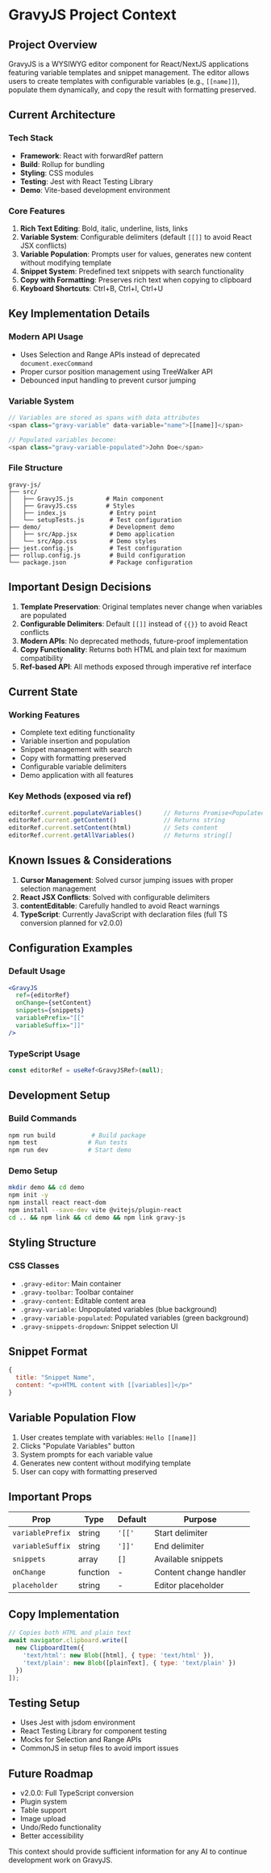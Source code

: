 # GravyJS Project Context

## Project Overview
GravyJS is a WYSIWYG editor component for React/NextJS applications featuring variable templates and snippet management. The editor allows users to create templates with configurable variables (e.g., `[[name]]`), populate them dynamically, and copy the result with formatting preserved.

## Current Architecture

### Tech Stack
- **Framework**: React with forwardRef pattern
- **Build**: Rollup for bundling
- **Styling**: CSS modules
- **Testing**: Jest with React Testing Library
- **Demo**: Vite-based development environment

### Core Features
1. **Rich Text Editing**: Bold, italic, underline, lists, links
2. **Variable System**: Configurable delimiters (default `[[]]` to avoid React JSX conflicts)
3. **Variable Population**: Prompts user for values, generates new content without modifying template
4. **Snippet System**: Predefined text snippets with search functionality
5. **Copy with Formatting**: Preserves rich text when copying to clipboard
6. **Keyboard Shortcuts**: Ctrl+B, Ctrl+I, Ctrl+U

## Key Implementation Details

### Modern API Usage
- Uses Selection and Range APIs instead of deprecated `document.execCommand`
- Proper cursor position management using TreeWalker API
- Debounced input handling to prevent cursor jumping

### Variable System
```javascript
// Variables are stored as spans with data attributes
<span class="gravy-variable" data-variable="name">[[name]]</span>

// Populated variables become:
<span class="gravy-variable-populated">John Doe</span>
```

### File Structure
```
gravy-js/
├── src/
│   ├── GravyJS.js         # Main component
│   ├── GravyJS.css        # Styles
│   ├── index.js            # Entry point
│   └── setupTests.js       # Test configuration
├── demo/                   # Development demo
│   ├── src/App.jsx         # Demo application
│   └── src/App.css         # Demo styles
├── jest.config.js          # Test configuration
├── rollup.config.js        # Build configuration
└── package.json            # Package configuration
```

## Important Design Decisions

1. **Template Preservation**: Original templates never change when variables are populated
2. **Configurable Delimiters**: Default `[[]]` instead of `{{}}` to avoid React conflicts
3. **Modern APIs**: No deprecated methods, future-proof implementation
4. **Copy Functionality**: Returns both HTML and plain text for maximum compatibility
5. **Ref-based API**: All methods exposed through imperative ref interface

## Current State

### Working Features
- Complete text editing functionality
- Variable insertion and population
- Snippet management with search
- Copy with formatting preserved
- Configurable variable delimiters
- Demo application with all features

### Key Methods (exposed via ref)
```javascript
editorRef.current.populateVariables()      // Returns Promise<PopulatedContent>
editorRef.current.getContent()             // Returns string
editorRef.current.setContent(html)         // Sets content
editorRef.current.getAllVariables()        // Returns string[]
```

## Known Issues & Considerations

1. **Cursor Management**: Solved cursor jumping issues with proper selection management
2. **React JSX Conflicts**: Solved with configurable delimiters
3. **contentEditable**: Carefully handled to avoid React warnings
4. **TypeScript**: Currently JavaScript with declaration files (full TS conversion planned for v2.0.0)

## Configuration Examples

### Default Usage
```jsx
<GravyJS
  ref={editorRef}
  onChange={setContent}
  snippets={snippets}
  variablePrefix="[["
  variableSuffix="]]"
/>
```

### TypeScript Usage
```typescript
const editorRef = useRef<GravyJSRef>(null);
```

## Development Setup

### Build Commands
```bash
npm run build          # Build package
npm test              # Run tests
npm run dev           # Start demo
```

### Demo Setup
```bash
mkdir demo && cd demo
npm init -y
npm install react react-dom
npm install --save-dev vite @vitejs/plugin-react
cd .. && npm link && cd demo && npm link gravy-js
```

## Styling Structure

### CSS Classes
- `.gravy-editor`: Main container
- `.gravy-toolbar`: Toolbar container
- `.gravy-content`: Editable content area
- `.gravy-variable`: Unpopulated variables (blue background)
- `.gravy-variable-populated`: Populated variables (green background)
- `.gravy-snippets-dropdown`: Snippet selection UI

## Snippet Format
```javascript
{
  title: "Snippet Name",
  content: "<p>HTML content with [[variables]]</p>"
}
```

## Variable Population Flow
1. User creates template with variables: `Hello [[name]]`
2. Clicks "Populate Variables" button
3. System prompts for each variable value
4. Generates new content without modifying template
5. User can copy with formatting preserved

## Important Props

| Prop | Type | Default | Purpose |
|------|------|---------|---------|
| `variablePrefix` | string | `'[['` | Start delimiter |
| `variableSuffix` | string | `']]'` | End delimiter |
| `snippets` | array | `[]` | Available snippets |
| `onChange` | function | - | Content change handler |
| `placeholder` | string | - | Editor placeholder |

## Copy Implementation
```javascript
// Copies both HTML and plain text
await navigator.clipboard.write([
  new ClipboardItem({
    'text/html': new Blob([html], { type: 'text/html' }),
    'text/plain': new Blob([plainText], { type: 'text/plain' })
  })
]);
```

## Testing Setup
- Uses Jest with jsdom environment
- React Testing Library for component testing
- Mocks for Selection and Range APIs
- CommonJS in setup files to avoid import issues

## Future Roadmap
- v2.0.0: Full TypeScript conversion
- Plugin system
- Table support
- Image upload
- Undo/Redo functionality
- Better accessibility

This context should provide sufficient information for any AI to continue development work on GravyJS.